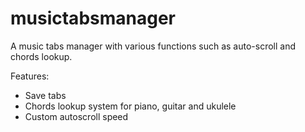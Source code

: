 # musictabsmanager
A music tabs manager with various functions such as auto-scroll and chords lookup.

Features:

- Save tabs
- Chords lookup system for piano, guitar and ukulele
- Custom autoscroll speed
